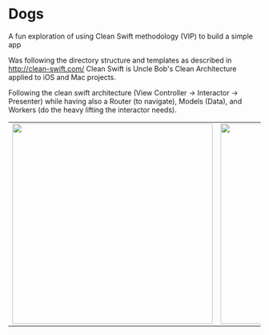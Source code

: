 # Dogs
A fun exploration of using Clean Swift methodology (VIP) to build a simple app

Was following the directory structure and templates as described in http://clean-swift.com/
Clean Swift is Uncle Bob's Clean Architecture applied to iOS and Mac projects.

Following the clean swift architecture (View Controller -> Interactor -> Presenter) 
while having also a Router (to navigate), Models (Data), and Workers (do the heavy lifting the interactor needs).

<table align=center><tr><td>
<img src="https://user-images.githubusercontent.com/4066863/147800428-181db11e-2480-4638-9b50-369762ab62e0.png" width="400">
  </td><td>
<img src="https://user-images.githubusercontent.com/4066863/147800430-360ae545-a162-4f87-8837-fc2807bc4a28.png" width="400">
  </tr></table>

